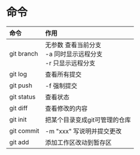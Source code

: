 

# 命令

命令|作用
:-|:-
git branch|无参数 查看当前分支 <br /> -a 同时显示远程分支 <br /> -r 只显示远程分支
git log|查看所有提交
git push|-f 强制提交
git status|查看状态
git diff|查看修改的内容
git init|把某个目录变成git可管理的仓库
git commit|-m "xxx" 写说明并提交更改
git add| <filename> 添加工作区改动到暂存区
